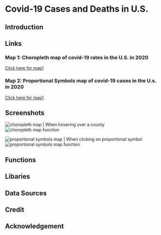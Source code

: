 # Covid-19 Cases and Deaths in U.S.

## Introduction

## Links

### Map 1: Choropleth map of covid-19 rates in the U.S. in 2020

[Click here for map1](http://127.0.0.1:5500/map1.html)

### Map 2: Proportional Symbols map of covid-19 cases in the U.s. in 2020

[Click here for map1](http://127.0.0.1:5500/map2.html)

## Screenshots

![choropleth map](https://raw.githubusercontent.com/kyleung1/Covid-19-Cases-and-Deaths-in-US/main/img/choro2.PNG)
| When hovering over a county
![choropleth map function](https://raw.githubusercontent.com/kyleung1/Covid-19-Cases-and-Deaths-in-US/main/img/choro1.PNG)

![proportional symbols map](https://raw.githubusercontent.com/kyleung1/Covid-19-Cases-and-Deaths-in-US/main/img/prop2.PNG)
| When clicking on proportional symbol
![proportional symbols map function](https://raw.githubusercontent.com/kyleung1/Covid-19-Cases-and-Deaths-in-US/main/img/prop1.PNG)

## Functions

## Libaries

## Data Sources

## Credit

## Acknowledgement
